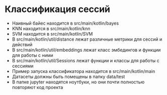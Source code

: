 # Классификация сессий
* Наивный байес находится в  src/main/kotlin/bayes  
* KNN находится в  src/main/kotlin/knn  
* SVM находится в  src/main/kotlin/SVM  
* В src/main/kotlin/util/distance лежат различные метрики для сессий и действий  
* В src/main/kotlin/util/embeddings лежат класс эмбедингов и функции для работы с ними  
* В src/main/kotlin/util/Sessions лежат функции и классы для работы с сессиями  
* Пример запуска классификатора находится в src/main/kotlin/main  
* Датасеты должны быть помещены в папку data/test  
* В папке jupyter находятся ноутбуки, но они почти полностью повторяют код проекта